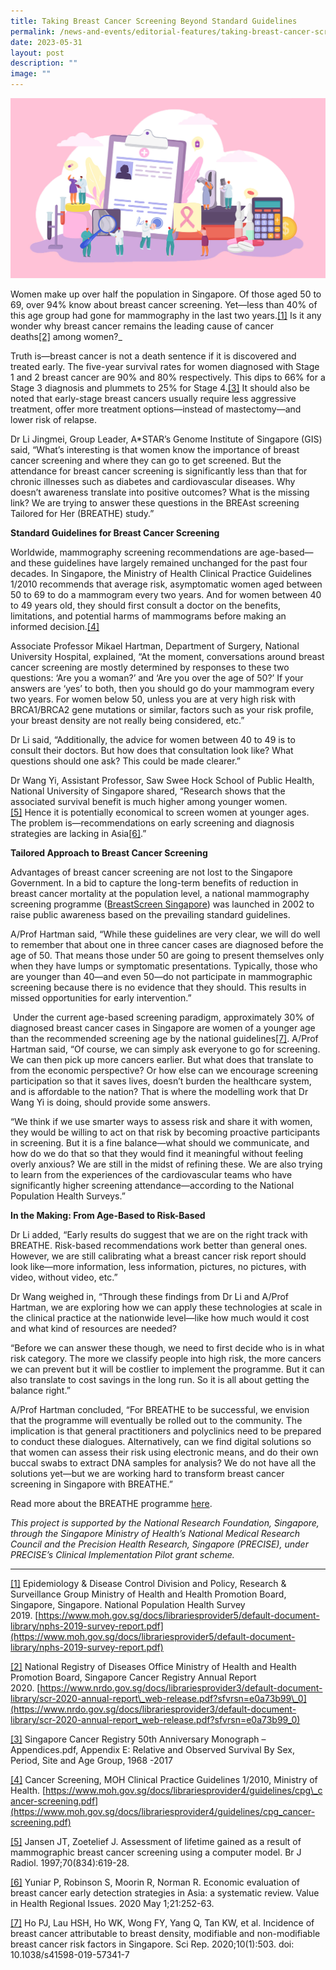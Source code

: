```yaml
---
title: Taking Breast Cancer Screening Beyond Standard Guidelines
permalink: /news-and-events/editorial-features/taking-breast-cancer-screening-beyond-standard-guidelines/
date: 2023-05-31
layout: post
description: ""
image: ""
---
```

![](/images/Resources/Editorial%20Features/2023/precise-banner10_1400x800.jpg)

Women make up over half the population in Singapore. Of those aged 50 to 69, over 94% know about breast cancer screening. Yet—less than 40% of this age group had gone for mammography in the last two years.[\[1\]](/news-and-events/editorial-features/taking-breast-cancer-screening-beyond-standard-guidelines/#_ftn1) Is it any wonder why breast cancer remains the leading cause of cancer deaths[\[2\]](https://www.npm.sg/taking-breast-cancer-screening-beyond-standard-guidelines/#_ftn2) among women?_

Truth is—breast cancer is not a death sentence if it is discovered and treated early. The five-year survival rates for women diagnosed with Stage 1 and 2 breast cancer are 90% and 80% respectively. This dips to 66% for a Stage 3 diagnosis and plummets to 25% for Stage 4.[\[3\]](https://www.npm.sg/taking-breast-cancer-screening-beyond-standard-guidelines/#_ftn3) It should also be noted that early-stage breast cancers usually require less aggressive treatment, offer more treatment options—instead of mastectomy—and lower risk of relapse.

Dr Li Jingmei, Group Leader, A\*STAR’s Genome Institute of Singapore (GIS) said, “What’s interesting is that women know the importance of breast cancer screening and where they can go to get screened. But the attendance for breast cancer screening is significantly less than that for chronic illnesses such as diabetes and cardiovascular diseases. Why doesn’t awareness translate into positive outcomes? What is the missing link? We are trying to answer these questions in the BREAst screening Tailored for Her (BREATHE) study.”

**Standard Guidelines for Breast Cancer Screening**

Worldwide, mammography screening recommendations are age-based—and these guidelines have largely remained unchanged for the past four decades. In Singapore, the Ministry of Health Clinical Practice Guidelines 1/2010 recommends that average risk, asymptomatic women aged between 50 to 69 to do a mammogram every two years. And for women between 40 to 49 years old, they should first consult a doctor on the benefits, limitations, and potential harms of mammograms before making an informed decision.[\[4\]](https://www.npm.sg/taking-breast-cancer-screening-beyond-standard-guidelines/#_ftn4)

Associate Professor Mikael Hartman, Department of Surgery, National University Hospital, explained, “At the moment, conversations around breast cancer screening are mostly determined by responses to these two questions: ‘Are you a woman?’ and ‘Are you over the age of 50?’ If your answers are ‘yes’ to both, then you should go do your mammogram every two years. For women below 50, unless you are at very high risk with BRCA1/BRCA2 gene mutations or similar, factors such as your risk profile, your breast density are not really being considered, etc.”

Dr Li said, “Additionally, the advice for women between 40 to 49 is to consult their doctors. But how does that consultation look like? What questions should one ask? This could be made clearer.”

Dr Wang Yi, Assistant Professor, Saw Swee Hock School of Public Health, National University of Singapore shared, “Research shows that the associated survival benefit is much higher among younger women.[\[5\]](https://www.npm.sg/taking-breast-cancer-screening-beyond-standard-guidelines/#_ftn5) Hence it is potentially economical to screen women at younger ages. The problem is—recommendations on early screening and diagnosis strategies are lacking in Asia[\[6\]](https://www.npm.sg/taking-breast-cancer-screening-beyond-standard-guidelines/#_ftn6).”

**Tailored Approach to Breast Cancer Screening**

Advantages of breast cancer screening are not lost to the Singapore Government. In a bid to capture the long-term benefits of reduction in breast cancer mortality at the population level, a national mammography screening programme ([BreastScreen Singapore](https://www.singhealth.com.sg/news/medical-news-singhealth/landscape-breast-cancer-screening-treatment-singapore)) was launched in 2002 to raise public awareness based on the prevailing standard guidelines.

A/Prof Hartman said, “While these guidelines are very clear, we will do well to remember that about one in three cancer cases are diagnosed before the age of 50. That means those under 50 are going to present themselves only when they have lumps or symptomatic presentations. Typically, those who are younger than 40—and even 50—do not participate in mammographic screening because there is no evidence that they should. This results in missed opportunities for early intervention.”

 Under the current age-based screening paradigm, approximately 30% of diagnosed breast cancer cases in Singapore are women of a younger age than the recommended screening age by the national guidelines[\[7\]](https://www.npm.sg/taking-breast-cancer-screening-beyond-standard-guidelines/#_ftn7). A/Prof Hartman said, “Of course, we can simply ask everyone to go for screening. We can then pick up more cancers earlier. But what does that translate to from the economic perspective? Or how else can we encourage screening participation so that it saves lives, doesn’t burden the healthcare system, and is affordable to the nation? That is where the modelling work that Dr Wang Yi is doing, should provide some answers.

“We think if we use smarter ways to assess risk and share it with women, they would be willing to act on that risk by becoming proactive participants in screening. But it is a fine balance—what should we communicate, and how do we do that so that they would find it meaningful without feeling overly anxious? We are still in the midst of refining these. We are also trying to learn from the experiences of the cardiovascular teams who have significantly higher screening attendance—according to the National Population Health Surveys.”

**In the Making: From Age-Based to Risk-Based**

Dr Li added, “Early results do suggest that we are on the right track with BREATHE. Risk-based recommendations work better than general ones. However, we are still calibrating what a breast cancer risk report should look like—more information, less information, pictures, no pictures, with video, without video, etc.”

Dr Wang weighed in, “Through these findings from Dr Li and A/Prof Hartman, we are exploring how we can apply these technologies at scale in the clinical practice at the nationwide level—like how much would it cost and what kind of resources are needed?

“Before we can answer these though, we need to first decide who is in what risk category. The more we classify people into high risk, the more cancers we can prevent but it will be costlier to implement the programme. But it can also translate to cost savings in the long run. So it is all about getting the balance right.”

A/Prof Hartman concluded, “For BREATHE to be successful, we envision that the programme will eventually be rolled out to the community. The implication is that general practitioners and polyclinics need to be prepared to conduct these dialogues. Alternatively, can we find digital solutions so that women can assess their risk using electronic means, and do their own buccal swabs to extract DNA samples for analysis? We do not have all the solutions yet—but we are working hard to transform breast cancer screening in Singapore with BREATHE.”

Read more about the BREATHE programme [here](/news-and-events/editorial-features/mission-breathe-reshaping-the-age-based-paradigm-for-breast/).

_This project is supported by the National Research Foundation, Singapore, through the Singapore Ministry of Health’s National Medical Research Council and the Precision Health Research, Singapore (PRECISE), under PRECISE’s Clinical Implementation Pilot grant scheme._

* * *

[\[1\]](/news-and-events/editorial-features/taking-breast-cancer-screening-beyond-standard-guidelines/#_ftnref1) Epidemiology & Disease Control Division and Policy, Research & Surveillance Group Ministry of Health and Health Promotion Board, Singapore, Singapore. National Population Health Survey 2019. [https://www.moh.gov.sg/docs/librariesprovider5/default-document-library/nphs-2019-survey-report.pdf](https://www.moh.gov.sg/docs/librariesprovider5/default-document-library/nphs-2019-survey-report.pdf)

[\[2\]](https://www.npm.sg/taking-breast-cancer-screening-beyond-standard-guidelines/#_ftnref2) National Registry of Diseases Office Ministry of Health and Health Promotion Board, Singapore Cancer Registry Annual Report 2020. [https://www.nrdo.gov.sg/docs/librariesprovider3/default-document-library/scr-2020-annual-report\_web-release.pdf?sfvrsn=e0a73b99\_0](https://www.nrdo.gov.sg/docs/librariesprovider3/default-document-library/scr-2020-annual-report_web-release.pdf?sfvrsn=e0a73b99_0)

[\[3\]](https://www.npm.sg/taking-breast-cancer-screening-beyond-standard-guidelines/#_ftnref3) Singapore Cancer Registry 50th Anniversary Monograph – Appendices.pdf, Appendix E: Relative and Observed Survival By Sex, Period, Site and Age Group, 1968 -2017

[\[4\]](https://www.npm.sg/taking-breast-cancer-screening-beyond-standard-guidelines/#_ftnref4) Cancer Screening, MOH Clinical Practice Guidelines 1/2010, Ministry of Health. [https://www.moh.gov.sg/docs/librariesprovider4/guidelines/cpg\_cancer-screening.pdf](https://www.moh.gov.sg/docs/librariesprovider4/guidelines/cpg_cancer-screening.pdf)

[\[5\]](https://www.npm.sg/taking-breast-cancer-screening-beyond-standard-guidelines/#_ftnref5) Jansen JT, Zoetelief J. Assessment of lifetime gained as a result of mammographic breast cancer screening using a computer model. Br J Radiol. 1997;70(834):619-28.

[\[6\]](https://www.npm.sg/taking-breast-cancer-screening-beyond-standard-guidelines/#_ftnref6) Yuniar P, Robinson S, Moorin R, Norman R. Economic evaluation of breast cancer early detection strategies in Asia: a systematic review. Value in Health Regional Issues. 2020 May 1;21:252-63.

[\[7\]](https://www.npm.sg/taking-breast-cancer-screening-beyond-standard-guidelines/#_ftnref7) Ho PJ, Lau HSH, Ho WK, Wong FY, Yang Q, Tan KW, et al. Incidence of breast cancer attributable to breast density, modifiable and non-modifiable breast cancer risk factors in Singapore. Sci Rep. 2020;10(1):503. doi: 10.1038/s41598-019-57341-7